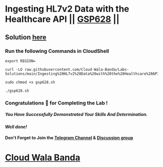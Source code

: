 # Ingesting HL7v2 Data with the Healthcare API || [GSP628](https://www.cloudskillsboost.google/focuses/7015?parent=catalog) ||

## Solution [here](https://youtu.be/lKAtxRfh2Rg)

### Run the following Commands in CloudShell
```
export REGION=
``` 
```
curl -LO raw.githubusercontent.com/Cloud-Wala-Banda/Labs-Solutions/main/Ingesting%20HL7v2%20Data%20with%20the%20Healthcare%20API/gsp628.sh

sudo chmod +x gsp628.sh

./gsp628.sh
```

### Congratulations 🎉 for Completing the Lab !

##### *You Have Successfully Demonstrated Your Skills And Determination.*

#### *Well done!*

#### Don't Forget to Join the [Telegram Channel](https://t.me/cloudwalabanda) & [Discussion group](https://t.me/cloudwalabandachats)

# [Cloud Wala Banda](https://www.youtube.com/@cloudwalabanda)
